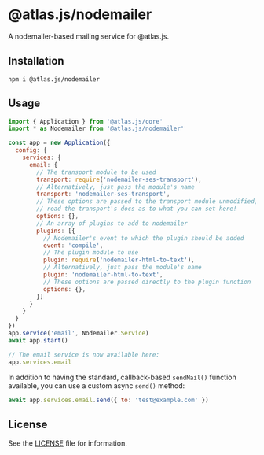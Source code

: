 # @atlas.js/nodemailer

A nodemailer-based mailing service for @atlas.js.

## Installation

`npm i @atlas.js/nodemailer`

## Usage

```js
import { Application } from '@atlas.js/core'
import * as Nodemailer from '@atlas.js/nodemailer'

const app = new Application({
  config: {
    services: {
      email: {
        // The transport module to be used
        transport: require('nodemailer-ses-transport'),
        // Alternatively, just pass the module's name
        transport: 'nodemailer-ses-transport',
        // These options are passed to the transport module unmodified, so go
        // read the transport's docs as to what you can set here!
        options: {},
        // An array of plugins to add to nodemailer
        plugins: [{
          // Nodemailer's event to which the plugin should be added
          event: 'compile',
          // The plugin module to use
          plugin: require('nodemailer-html-to-text'),
          // Alternatively, just pass the module's name
          plugin: 'nodemailer-html-to-text',
          // These options are passed directly to the plugin function
          options: {},
        }]
      }
    }
  }
})
app.service('email', Nodemailer.Service)
await app.start()

// The email service is now available here:
app.services.email
```

In addition to having the standard, callback-based `sendMail()` function available, you can use a custom async `send()` method:

```js
await app.services.email.send({ to: 'test@example.com' })
```

## License

See the [LICENSE](LICENSE) file for information.
